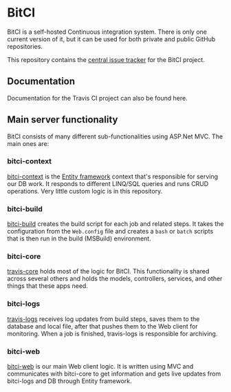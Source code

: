 # BitCI

BitCI is a self-hosted Continuous integration system. There is only one current version of it, 
but it can be used for both private and public GitHub repositories.

This repository contains the [central issue
tracker](https://github.com/ekostadinov/BitCI/issues) for the BitCI project.

## Documentation

Documentation for the Travis CI project can also be found here.

## Main server functionality

BitCI consists of many different sub-functionalities using ASP.Net MVC. The main ones are:

### bitci-context

[bitci-context](https://github.com/ekostadinov/BitCI/tree/master/BitCI/Context) is the [Entity framework](https://msdn.microsoft.com/en-us/data/ef.aspx) context that's
responsible for serving our DB work. It responds to different LINQ/SQL queries and
runs CRUD operations. Very little custom logic is in this
repository.

### bitci-build

[bitci-build](https://github.com/ekostadinov/BitCI/tree/master/BitCI/Models/BuildSteps) creates the build
script for each job and related steps. It takes the configuration from the `Web.config` file and
creates a `bash` or `batch` scripts that is then run in the build (MSBuild) environment.

### bitci-core

[travis-core](https://github.com/ekostadinov/BitCI/tree/master/BitCI) holds most of the logic
for BitCI. This functionality is shared across several others and
holds the models, controllers, services, and other things that these apps need.

### bitci-logs

[travis-logs](https://github.com/ekostadinov/BitCI/tree/master/BitCI) receives log updates
from build steps, saves them to the database and local file, after that pushes
them to the Web client for monitoring. When a job is finished, travis-logs is
responsible for archiving.

### bitci-web

[bitci-web](https://github.com/ekostadinov/BitCI/tree/master/BitCI/Views) is our main Web client logic.
It is written using MVC and communicates with
bitci-core to get information and gets live updates from
bitci-logs and DB through Entity framework.
